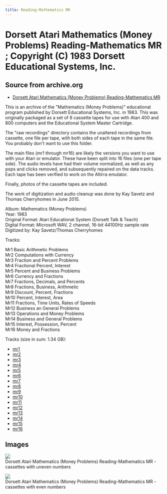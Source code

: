 ```yaml
---
title: Reading-Mathematics MR
---
```

# Dorsett Atari Mathematics (Money Problems) Reading-Mathematics MR ; Copyright (C) 1983 Dorsett Educational Systems, Inc.  
## Source from archive.org  
- [Dorsett Atari Mathematics (Money Problems) Reading-Mathematics MR](https://archive.org/details/DorsettAtariMathematicsMoneyProblems)  
  
This is an archive of the "Mathematics (Money Problems)" educational program published by Dorsett Educational Systems, Inc. in 1983. This was originally packaged as a set of 8 cassette tapes for use with Atari 400 and 800 computers and the Educational System Master Cartridge.  
  
The "raw recordings" directory contains the unaltered recordings from cassette, one file per tape, with both sides of each tape in the same file. You probably don't want to use this folder.  
  
The main files (mr1 through mr16) are likely the versions you want to use with your Atari or emulator. These have been split into 16 files (one per tape side). The audio levels have had their volume normalized, as well as any pops and clicks removed, and subsequently repaired on the data tracks. Each tape has been verified to work on the Altirra emulator.  
  
Finally, photos of the cassette tapes are included.  
  
The work of digitization and audio cleanup was done by Kay Savetz and Thomas Cherryhomes in June 2015.  
  
Album: Mathematics (Money Problems)  
Year: 1983  
Original Format: Atari Educational System (Dorsett Talk & Teach)  
Digital Format: Microsoft WAV, 2 channel, 16-bit 44100Hz sample rate  
Digitized by: Kay Savetz/Thomas Cherryhomes  
  
Tracks:  
  
Mr1	Basic Arithmetic Problems  
Mr2	Computations with Currency  
Mr3	Fraction and Percent Problems  
Mr4	Fractional Percent, Interest  
Mr5	Percent and Business Problems  
Mr6	Currency and Fractions  
Mr7	Fractions, Decimals, and Percents  
Mr8	Fractions, Business, Arithmetic  
Mr9	Discount, Percent, Fractions  
Mr10	Percent, Interest, Area  
Mr11	Fractions, Time Units, Rates of Speeds  
Mr12	Business an General Problems  
Mr13	Operations and Money Problems  
Mr14	Business and General Problems  
Mr15	Interest, Possession, Percent  
Mr16	Money and Fractions  
  
Tracks (size in sum: 1.34 GB):  
  
- [mr1](http://data.atariwiki.org/FLAC/Mathematics_(Money_Problems)/mr1.flac)  
- [mr2](http://data.atariwiki.org/FLAC/Mathematics_(Money_Problems)/mr2.flac)  
- [mr3](http://data.atariwiki.org/FLAC/Mathematics_(Money_Problems)/mr3.flac)  
- [mr4](http://data.atariwiki.org/FLAC/Mathematics_(Money_Problems)/mr4.flac)  
- [mr5](http://data.atariwiki.org/FLAC/Mathematics_(Money_Problems)/mr5.flac)  
- [mr6](http://data.atariwiki.org/FLAC/Mathematics_(Money_Problems)/mr6.flac)  
- [mr7](http://data.atariwiki.org/FLAC/Mathematics_(Money_Problems)/mr7.flac)  
- [mr8](http://data.atariwiki.org/FLAC/Mathematics_(Money_Problems)/mr8.flac)  
- [mr9](http://data.atariwiki.org/FLAC/Mathematics_(Money_Problems)/mr9.flac)  
- [mr10](http://data.atariwiki.org/FLAC/Mathematics_(Money_Problems)/mr10.flac)  
- [mr11](http://data.atariwiki.org/FLAC/Mathematics_(Money_Problems)/mr11.flac)  
- [mr12](http://data.atariwiki.org/FLAC/Mathematics_(Money_Problems)/mr12.flac)  
- [mr13](http://data.atariwiki.org/FLAC/Mathematics_(Money_Problems)/mr13.flac)  
- [mr14](http://data.atariwiki.org/FLAC/Mathematics_(Money_Problems)/mr14.flac)  
- [mr15](http://data.atariwiki.org/FLAC/Mathematics_(Money_Problems)/mr15.flac)  
- [mr16](http://data.atariwiki.org/FLAC/Mathematics_(Money_Problems)/mr16.flac)  
## Images  
![](attachments/mrA_.jpg)  
Dorsett Atari Mathematics (Money Problems) Reading-Mathematics MR - cassettes with uneven numbers  
  
![](attachments/mrB_.jpg)  
Dorsett Atari Mathematics (Money Problems) Reading-Mathematics MR - cassettes with even numbers  
